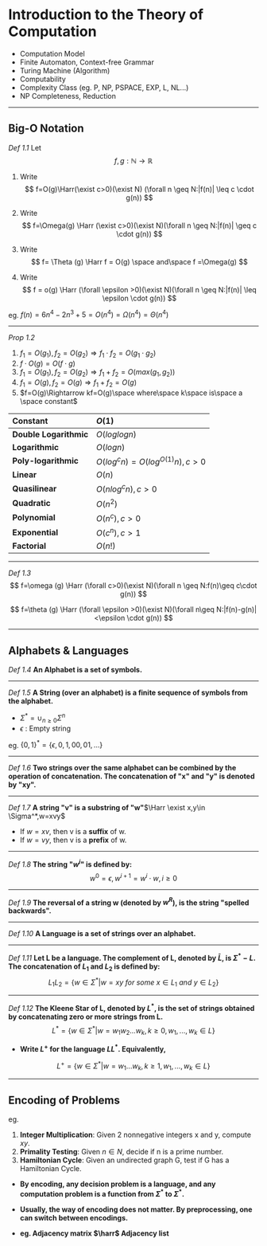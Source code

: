 # Introduction to the Theory of Computation

- Computation Model
- Finite Automaton, Context-free Grammar
- Turing Machine (Algorithm)
- Computability
- Complexity Class (eg. P, NP, PSPACE, EXP, L, NL...)
- NP Completeness, Reduction

***

## Big-O Notation

*Def 1.1* Let
$$
f, g:\mathbb{N}\rightarrow\mathbb{R}
$$

1. Write
   $$
   f=O(g)\Harr(\exist c>0)(\exist N) (\forall n \geq N:|f(n)| \leq c \cdot g(n))
   $$

2. Write
   $$
   f=\Omega(g) \Harr (\exist c>0)(\exist N)(\forall n \geq N:|f(n)| \geq c \cdot g(n))
   $$

3. Write
   $$
   f= \Theta (g) \Harr f = O(g) \space and\space f =\Omega(g)
   $$

4. Write
   $$
   f = o(g) \Harr (\forall \epsilon >0)(\exist N)(\forall n \geq N:|f(n)| \leq \epsilon \cdot g(n))
   $$



eg.  $f(n)=6n^4-2n^3+5 =O(n^4)= \Omega (n^4)=\Theta (n^4)$​

***

*Prop 1.2*

1. $f_1=O(g_1), f_2=O(g_2)\Rightarrow f_1\cdot f_2=O(g_1\cdot g_2)$
2. $f\cdot O(g)=O(f\cdot g)$
3. $f_1=O(g_1),f_2=O(g_2)\Rightarrow f_1+f_2=O(max(g_1,g_2))$
4. $f_1=O(g),f_2=O(g)\Rightarrow f_1+f_2=O(g)$
5. $f=O(g)\Rightarrow kf=O(g)\space where\space k\space is\space a \space constant$



| Constant               | $O(1)$                         |
| :--------------------- | :----------------------------- |
| **Double Logarithmic** | $O(loglogn)$                   |
| **Logarithmic**        | $O(logn)$                      |
| **Poly-logarithmic**   | $O(log^cn)=O(log^{O(1)}n),c>0$ |
| **Linear**             | $O(n)$                         |
| **Quasilinear**        | $O(nlog^cn),c>0$               |
| **Quadratic**          | $O(n^2)$                       |
| **Polynomial**         | $O(n^c),c>0$                   |
| **Exponential**        | $O(c^n),c>1$                   |
| **Factorial**          | $O(n!)$                        |

***

*Def 1.3* 
$$
f=\omega (g) \Harr (\forall c>0)(\exist N)(\forall n \geq N:f(n)\geq c\cdot g(n))
$$

$$
f=\theta (g) \Harr (\forall \epsilon >0)(\exist N)(\forall n\geq N:|f(n)-g(n)|<\epsilon \cdot g(n))
$$

***

## Alphabets & Languages

*Def 1.4* **An Alphabet is a set of symbols.**

***

*Def 1.5* **A String (over an alphabet) is a finite sequence of symbols from the alphabet.**

- $\Sigma^*=\cup_{n \geq 0}\Sigma ^n$
- $\epsilon$ : Empty string

eg. $\{0,1\}^*=\{\epsilon ,0,1,00,01,...\}$​

***

*Def 1.6* **Two strings over the same alphabet can be combined by the operation of concatenation. The concatenation of "x" and "y" is denoted by "xy".**

***

*Def 1.7* **A string "v" is a substring of "w"**$\Harr \exist x,y\in \Sigma^*,w=xvy$

- If $w=xv$, then v is a **suffix** of w.
- If $w=vy$​, then v is a **prefix** of w.

***

*Def 1.8* **The string "$w^i$" is defined by:**
$$
w^0=\epsilon, w^{i+1}=w^i\cdot w,i\geq 0
$$
***

*Def 1.9* **The reversal of a string w (denoted by $w^R$​), is the string "spelled backwards".**

***

*Def 1.10* **A Language is a set of strings over an alphabet.**

***

*Def 1.11* **Let L be a language. The complement of L, denoted by $\bar L$, is $\Sigma ^* -L$. The concatenation of $L_1$ and $L_2$ is defined by:** 
$$
L_1L_2=\{w\in \Sigma^*|w=xy\ for\ some\ x\in L_1 \ and\ y\in L_2\}
$$
***

*Def 1.12* **The Kleene Star of L, denoted by $L^*$, is the set of strings obtained by concatenating zero or more strings from L.**
$$
L^*=\{w\in \Sigma^*|w=w_1w_2...w_k,k\geq 0,w_1,...,w_k\in L\}
$$

- **Write $L^+$ for the language $LL^*$. Equivalently,**

$$
L^+=\{w\in \Sigma^*|w=w_1...w_k,k\geq1,w_1,...,w_k\in L\}
$$

***

## Encoding of Problems

eg.

1. **Integer Multiplication**: Given 2 nonnegative integers x and y, compute $xy$.
2. **Primality Testing**: Given $n\in N$, decide if n is a prime number.
3. **Hamiltonian Cycle**: Given an undirected graph G, test if G has a Hamiltonian Cycle.

- **By encoding, any decision problem is a language, and any computation problem is a function from $\Sigma^*$ to $\Sigma^*$.**

- **Usually, the way of encoding does not matter. By preprocessing, one can switch between encodings.**
- **eg. Adjacency matrix $\harr$ Adjacency list**



